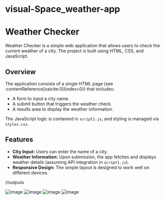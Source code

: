 # visual-Space_weather-app
# Weather Checker

Weather Checker is a simple web application that allows users to check the current weather of a city. The project is built using HTML, CSS, and JavaScript.

## Overview

The application consists of a single HTML page (see :contentReference[oaicite:0]{index=0}) that includes:
- A form to input a city name.
- A submit button that triggers the weather check.
- A results area to display the weather information.

The JavaScript logic is contained in `script1.js`, and styling is managed via `styles.css`.

## Features

- **City Input:** Users can enter the name of a city.
- **Weather Information:** Upon submission, the app fetches and displays weather details (assuming API integration in `script1.js`).
- **Responsive Design:** The simple layout is designed to work well on different devices.

//outputs

![image](https://github.com/user-attachments/assets/2ebd053d-4dac-4147-afe1-1cc100e6a23b)
![image](https://github.com/user-attachments/assets/45a717d4-6df2-4f92-ad24-d03237081dce)
![image](https://github.com/user-attachments/assets/7d09d582-8e37-4117-aa34-205435414c81)
![image](https://github.com/user-attachments/assets/731c06a4-2fdb-497a-9158-49a91ac2154a)




